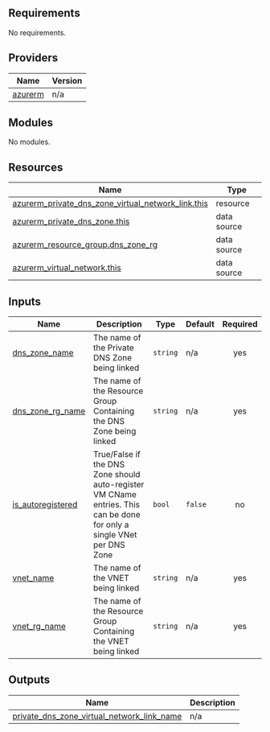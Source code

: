 ## Requirements

No requirements.

## Providers

| Name | Version |
|------|---------|
| <a name="provider_azurerm"></a> [azurerm](#provider\_azurerm) | n/a |

## Modules

No modules.

## Resources

| Name | Type |
|------|------|
| [azurerm_private_dns_zone_virtual_network_link.this](https://registry.terraform.io/providers/hashicorp/azurerm/latest/docs/resources/private_dns_zone_virtual_network_link) | resource |
| [azurerm_private_dns_zone.this](https://registry.terraform.io/providers/hashicorp/azurerm/latest/docs/data-sources/private_dns_zone) | data source |
| [azurerm_resource_group.dns_zone_rg](https://registry.terraform.io/providers/hashicorp/azurerm/latest/docs/data-sources/resource_group) | data source |
| [azurerm_virtual_network.this](https://registry.terraform.io/providers/hashicorp/azurerm/latest/docs/data-sources/virtual_network) | data source |

## Inputs

| Name | Description | Type | Default | Required |
|------|-------------|------|---------|:--------:|
| <a name="input_dns_zone_name"></a> [dns\_zone\_name](#input\_dns\_zone\_name) | The name of the Private DNS Zone being linked | `string` | n/a | yes |
| <a name="input_dns_zone_rg_name"></a> [dns\_zone\_rg\_name](#input\_dns\_zone\_rg\_name) | The name of the Resource Group Containing the DNS Zone being linked | `string` | n/a | yes |
| <a name="input_is_autoregistered"></a> [is\_autoregistered](#input\_is\_autoregistered) | True/False if the DNS Zone should auto-register VM CName entries.  This can be done for only a single VNet per DNS Zone | `bool` | `false` | no |
| <a name="input_vnet_name"></a> [vnet\_name](#input\_vnet\_name) | The name of the VNET being linked | `string` | n/a | yes |
| <a name="input_vnet_rg_name"></a> [vnet\_rg\_name](#input\_vnet\_rg\_name) | The name of the Resource Group Containing the VNET being linked | `string` | n/a | yes |

## Outputs

| Name | Description |
|------|-------------|
| <a name="output_private_dns_zone_virtual_network_link_name"></a> [private\_dns\_zone\_virtual\_network\_link\_name](#output\_private\_dns\_zone\_virtual\_network\_link\_name) | n/a |
